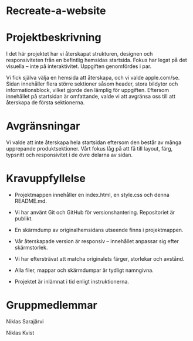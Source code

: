 # Recreate-a-website

# Projektbeskrivning
I det här projektet har vi återskapat strukturen, designen och responsiviteten från en befintlig hemsidas startsida. Fokus har legat på det visuella – inte på interaktivitet. Uppgiften genomfördes i par.

Vi fick själva välja en hemsida att återskapa, och vi valde apple.com/se. Sidan innehåller flera större sektioner såsom header, stora bildytor och informationsblock, vilket gjorde den lämplig för uppgiften. Eftersom innehållet på startsidan är omfattande, valde vi att avgränsa oss till att återskapa de första sektionerna.

# Avgränsningar
Vi valde att inte återskapa hela startsidan eftersom den består av många upprepande produktsektioner. Vårt fokus låg på att få till layout, färg, typsnitt och responsivitet i de övre delarna av sidan.

# Kravuppfyllelse

* Projektmappen innehåller en index.html, en style.css och denna README.md.

* Vi har använt Git och GitHub för versionshantering. Repositoriet är publikt.

* En skärmdump av originalhemsidans utseende finns i projektmappen.

* Vår återskapade version är responsiv – innehållet anpassar sig efter skärmstorlek.

* Vi har eftersträvat att matcha originalets färger, storlekar och avstånd.

* Alla filer, mappar och skärmdumpar är tydligt namngivna.

* Projektet är inlämnat i tid enligt instruktionerna.

# Gruppmedlemmar
Niklas Sarajärvi

Niklas Kvist